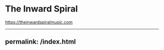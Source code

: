# The Inward Spiral
https://theinwardspiralmusic.com





















---
permalink: /index.html
---